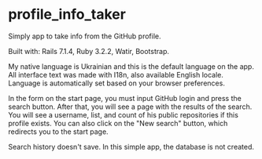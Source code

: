 # profile_info_taker

Simply app to take info from the GitHub profile.

Built with: Rails 7.1.4, Ruby 3.2.2, Watir, Bootstrap.

My native language is Ukrainian and this is the default language on the app. All interface text was made with I18n, also available English locale. Language is automatically set based on your browser preferences.

In the form on the start page, you must input GitHub login and press the search button. After that, you will see a page with the results of the search. You will see a username, list, and count of his public repositories if this profile exists. You can also click on the "New search" button, which redirects you to the start page.

Search history doesn't save. In this simple app, the database is not created.

